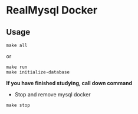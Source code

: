 
# RealMysql Docker

## Usage

```shell
make all
```

or

```shell
make run
make initialize-database
```

**If you have finished studying, call down command**
-  Stop and remove mysql docker

```shell
make stop
```

